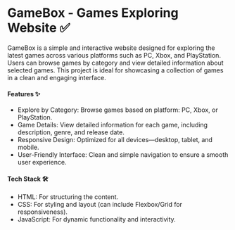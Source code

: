 # GameBox - Games Exploring Website ✅

GameBox is a simple and interactive website designed for exploring the latest games across various platforms such as PC, Xbox, and PlayStation. Users can browse games by category and view detailed information about selected games. This project is ideal for showcasing a collection of games in a clean and engaging interface.

<h4>Features ✨</h4>

- Explore by Category: Browse games based on platform: PC, Xbox, or PlayStation.
- Game Details: View detailed information for each game, including description, genre, and release date.
- Responsive Design: Optimized for all devices—desktop, tablet, and mobile.
- User-Friendly Interface: Clean and simple navigation to ensure a smooth user experience.

<h4>Tech Stack 🛠️</h4>

- HTML: For structuring the content.
- CSS: For styling and layout (can include Flexbox/Grid for responsiveness).
- JavaScript: For dynamic functionality and interactivity.
